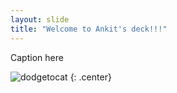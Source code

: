 ```yaml
---
layout: slide
title: "Welcome to Ankit's deck!!!"
---
```


Caption here

![dodgetocat](https://octodex.github.com/images/dodgetocat_v2.png)
{: .center}
